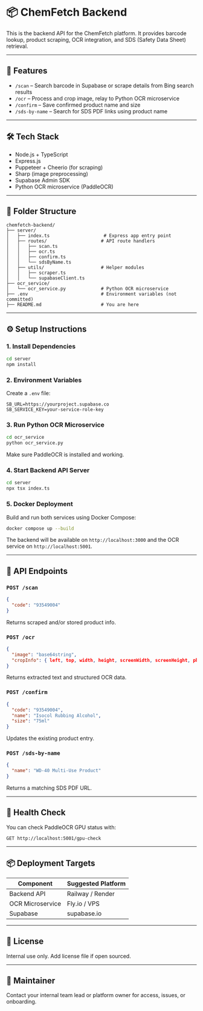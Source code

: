 # 📦 ChemFetch Backend

This is the backend API for the ChemFetch platform. It provides barcode lookup, product scraping, OCR integration, and SDS (Safety Data Sheet) retrieval.

---

## 🚀 Features

- `/scan` – Search barcode in Supabase or scrape details from Bing search results
- `/ocr` – Process and crop image, relay to Python OCR microservice
- `/confirm` – Save confirmed product name and size
- `/sds-by-name` – Search for SDS PDF links using product name

---

## 🛠 Tech Stack

- Node.js + TypeScript
- Express.js
- Puppeteer + Cheerio (for scraping)
- Sharp (image preprocessing)
- Supabase Admin SDK
- Python OCR microservice (PaddleOCR)

---

## 📁 Folder Structure

```
chemfetch-backend/
├── server/
│   ├── index.ts                    # Express app entry point
│   ├── routes/                    # API route handlers
│   │   ├── scan.ts
│   │   ├── ocr.ts
│   │   ├── confirm.ts
│   │   └── sdsByName.ts
│   ├── utils/                     # Helper modules
│   │   ├── scraper.ts
│   │   └── supabaseClient.ts
├── ocr_service/
│   └── ocr_service.py             # Python OCR microservice
├── .env                           # Environment variables (not committed)
├── README.md                      # You are here
```

---

## ⚙️ Setup Instructions

### 1. Install Dependencies
```bash
cd server
npm install
```

### 2. Environment Variables
Create a `.env` file:
```env
SB_URL=https://yourproject.supabase.co
SB_SERVICE_KEY=your-service-role-key
```

### 3. Run Python OCR Microservice
```bash
cd ocr_service
python ocr_service.py
```

Make sure PaddleOCR is installed and working.

### 4. Start Backend API Server
```bash
cd server
npx tsx index.ts
```

### 5. Docker Deployment
Build and run both services using Docker Compose:
```bash
docker compose up --build
```
The backend will be available on `http://localhost:3000` and the OCR service on `http://localhost:5001`.

---

## 🔌 API Endpoints

### `POST /scan`
```json
{
  "code": "93549004"
}
```
Returns scraped and/or stored product info.

### `POST /ocr`
```json
{
  "image": "base64string",
  "cropInfo": { left, top, width, height, screenWidth, screenHeight, photoWidth, photoHeight }
}
```
Returns extracted text and structured OCR data.

### `POST /confirm`
```json
{
  "code": "93549004",
  "name": "Isocol Rubbing Alcohol",
  "size": "75ml"
}
```
Updates the existing product entry.

### `POST /sds-by-name`
```json
{
  "name": "WD-40 Multi-Use Product"
}
```
Returns a matching SDS PDF URL.

---

## 🧪 Health Check
You can check PaddleOCR GPU status with:
```
GET http://localhost:5001/gpu-check
```

---

## 📦 Deployment Targets
| Component       | Suggested Platform |
|----------------|--------------------|
| Backend API     | Railway / Render   |
| OCR Microservice| Fly.io / VPS       |
| Supabase        | supabase.io        |

---

## 🪪 License
Internal use only. Add license file if open sourced.

---

## 👷 Maintainer
Contact your internal team lead or platform owner for access, issues, or onboarding.
